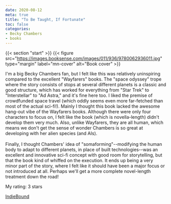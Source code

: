 ```yaml
---
date: 2020-08-12
meta: true
title: "To Be Taught, If Fortunate"
toc: false
categories:
- Becky Chambers
- books
---
```


{{< section "start" >}}
{{< figure src="https://images.booksense.com/images/011/936/9780062936011.jpg" type="margin" label="mn-cover" alt="Book cover" >}}

I'm a big Becky Chambers fan, but I felt like this was relatively uninspiring compared to the excellent "Wayfarers" books. The "space odyssey" trope where the story consists of stops at several different planets is a classic and good structure, which has worked for everything from "Star Trek" to "Interstellar" to "Ad Astra," and it's fine here too. I liked the premise of crowdfunded space travel (which oddly seems even more far-fetched than most of the actual sci-fi!). Mainly I thought this book lacked the awesome hang-out vibe of the Wayfarers books. Although there were only four characters to focus on, I felt like the book (which is novella-length) didn't develop them very much. Also, unlike Wayfarers, they are all human, which means we don't get the sense of wonder Chambers is so great at developing with her alien species (and AIs). <br /><br />Finally, I thought Chambers' idea of "somaforming"--modifying the human body to adapt to different planets, in place of built technologies--was an excellent and innovative sci-fi concept with good room for storytelling, but that the book kind of whiffed on the execution. It ends up being a very minor part of the story, where I felt like it should have been a major focus or not introduced at all. Perhaps we'll get a more complete novel-length treatment down the road!

My rating: 3 stars  

[IndieBound](https://www.indiebound.org/book/9780062936011)
